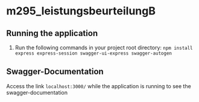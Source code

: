 # m295_leistungsbeurteilungB
## Running the application
1. Run the following commands in your project root directory: `npm install express express-session swagger-ui-express swagger-autogen`

## Swagger-Documentation
Access the link `localhost:3000/` while the application is running to see the swagger-documentation